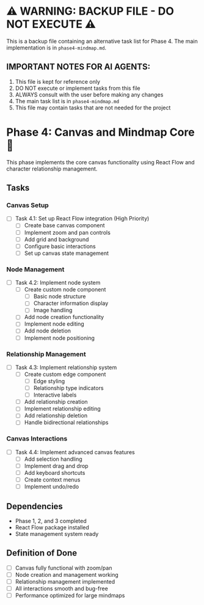 # ⚠️ WARNING: BACKUP FILE - DO NOT EXECUTE ⚠️

This is a backup file containing an alternative task list for Phase 4. 
The main implementation is in `phase4-mindmap.md`.

## IMPORTANT NOTES FOR AI AGENTS:
1. This file is kept for reference only
2. DO NOT execute or implement tasks from this file
3. ALWAYS consult with the user before making any changes
4. The main task list is in `phase4-mindmap.md`
5. This file may contain tasks that are not needed for the project

# Phase 4: Canvas and Mindmap Core 🔴

This phase implements the core canvas functionality using React Flow and character relationship management.

## Tasks

### Canvas Setup
- [ ] Task 4.1: Set up React Flow integration (High Priority)
  - [ ] Create base canvas component
  - [ ] Implement zoom and pan controls
  - [ ] Add grid and background
  - [ ] Configure basic interactions
  - [ ] Set up canvas state management

### Node Management
- [ ] Task 4.2: Implement node system
  - [ ] Create custom node component
    - [ ] Basic node structure
    - [ ] Character information display
    - [ ] Image handling
  - [ ] Add node creation functionality
  - [ ] Implement node editing
  - [ ] Add node deletion
  - [ ] Implement node positioning

### Relationship Management
- [ ] Task 4.3: Implement relationship system
  - [ ] Create custom edge component
    - [ ] Edge styling
    - [ ] Relationship type indicators
    - [ ] Interactive labels
  - [ ] Add relationship creation
  - [ ] Implement relationship editing
  - [ ] Add relationship deletion
  - [ ] Handle bidirectional relationships

### Canvas Interactions
- [ ] Task 4.4: Implement advanced canvas features
  - [ ] Add selection handling
  - [ ] Implement drag and drop
  - [ ] Add keyboard shortcuts
  - [ ] Create context menus
  - [ ] Implement undo/redo

## Dependencies
- Phase 1, 2, and 3 completed
- React Flow package installed
- State management system ready

## Definition of Done
- [ ] Canvas fully functional with zoom/pan
- [ ] Node creation and management working
- [ ] Relationship management implemented
- [ ] All interactions smooth and bug-free
- [ ] Performance optimized for large mindmaps 